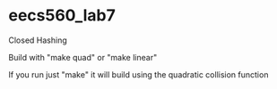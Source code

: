 eecs560_lab7
============

Closed Hashing

Build with "make quad" or "make linear"

If you run just "make" it will build using the quadratic collision function

